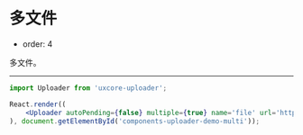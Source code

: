 #  多文件

- order: 4

多文件。

---

````jsx
import Uploader from 'uxcore-uploader';

React.render((
    <Uploader autoPending={false} multiple={true} name='file' url='http://test.yanbingbing.com/upload.php' />
), document.getElementById('components-uploader-demo-multi'));
````
